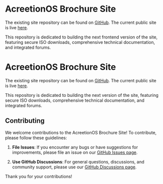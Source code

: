 # AcreetionOS Brochure Site

The existing site repository can be found on [GitHub](https://github.com/AcreetionOS-Linux/acreetionos-linux.github.io).
The current public site is live [here](https://acreetionos-linux.github.io/).

This repository is dedicated to building the next frontend version of the site, featuring secure ISO downloads, comprehensive technical documentation, and integrated forums.

# AcreetionOS Brochure Site

The existing site repository can be found on [GitHub](https://github.com/AcreetionOS-Linux/acreetionos-linux.github.io).
The current public site is live [here](https://acreetionos-linux.github.io/).

This repository is dedicated to building the next version of the site, featuring secure ISO downloads, comprehensive technical documentation, and integrated forums.

## Contributing

We welcome contributions to the AcreetionOS Brochure Site! To contribute, please follow these guidelines:

1. **File Issues**: If you encounter any bugs or have suggestions for improvements, please file an issue on our [GitHub Issues page](https://github.com/AcreetionOS-Linux/acreetionos-linux.github.io/issues).

2. **Use GitHub Discussions**: For general questions, discussions, and community support, please use our [GitHub Discussions page](https://github.com/AcreetionOS-Linux/acreetionos-linux.github.io/discussions).

Thank you for your contributions!